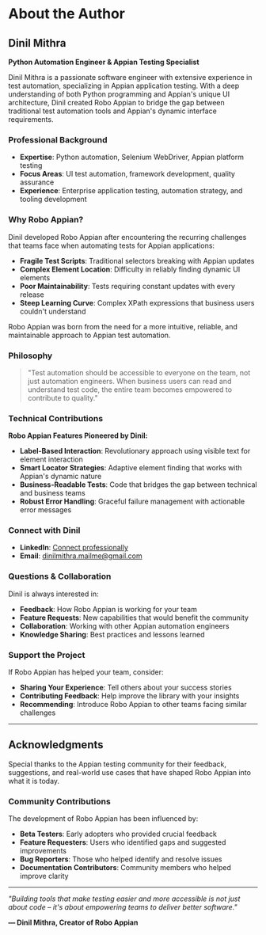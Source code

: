# About the Author

## Dinil Mithra

**Python Automation Engineer & Appian Testing Specialist**

Dinil Mithra is a passionate software engineer with extensive experience in test automation, specializing in Appian application testing. With a deep understanding of both Python programming and Appian's unique UI architecture, Dinil created Robo Appian to bridge the gap between traditional test automation tools and Appian's dynamic interface requirements.

### Professional Background

- **Expertise**: Python automation, Selenium WebDriver, Appian platform testing
- **Focus Areas**: UI test automation, framework development, quality assurance
- **Experience**: Enterprise application testing, automation strategy, and tooling development

### Why Robo Appian?

Dinil developed Robo Appian after encountering the recurring challenges that teams face when automating tests for Appian applications:

- **Fragile Test Scripts**: Traditional selectors breaking with Appian updates
- **Complex Element Location**: Difficulty in reliably finding dynamic UI elements
- **Poor Maintainability**: Tests requiring constant updates with every release
- **Steep Learning Curve**: Complex XPath expressions that business users couldn't understand

Robo Appian was born from the need for a more intuitive, reliable, and maintainable approach to Appian test automation.

### Philosophy

> "Test automation should be accessible to everyone on the team, not just automation engineers. When business users can read and understand test code, the entire team becomes empowered to contribute to quality."

### Technical Contributions

**Robo Appian Features Pioneered by Dinil:**

- **Label-Based Interaction**: Revolutionary approach using visible text for element interaction
- **Smart Locator Strategies**: Adaptive element finding that works with Appian's dynamic nature
- **Business-Readable Tests**: Code that bridges the gap between technical and business teams
- **Robust Error Handling**: Graceful failure management with actionable error messages

### Connect with Dinil

- **LinkedIn**: [Connect professionally](https://www.linkedin.com/in/dinilmithra)
- **Email**: [dinilmithra.mailme@gmail.com](mailto:dinilmithra.mailme@gmail.com)

### Questions & Collaboration

Dinil is always interested in:

- **Feedback**: How Robo Appian is working for your team
- **Feature Requests**: New capabilities that would benefit the community
- **Collaboration**: Working with other Appian automation engineers
- **Knowledge Sharing**: Best practices and lessons learned

### Support the Project

If Robo Appian has helped your team, consider:

- **Sharing Your Experience**: Tell others about your success stories
- **Contributing Feedback**: Help improve the library with your insights
- **Recommending**: Introduce Robo Appian to other teams facing similar challenges

---

## Acknowledgments

Special thanks to the Appian testing community for their feedback, suggestions, and real-world use cases that have shaped Robo Appian into what it is today.

### Community Contributions

The development of Robo Appian has been influenced by:

- **Beta Testers**: Early adopters who provided crucial feedback
- **Feature Requesters**: Users who identified gaps and suggested improvements
- **Bug Reporters**: Those who helped identify and resolve issues
- **Documentation Contributors**: Community members who helped improve clarity

---

*"Building tools that make testing easier and more accessible is not just about code – it's about empowering teams to deliver better software."*

**— Dinil Mithra, Creator of Robo Appian**
